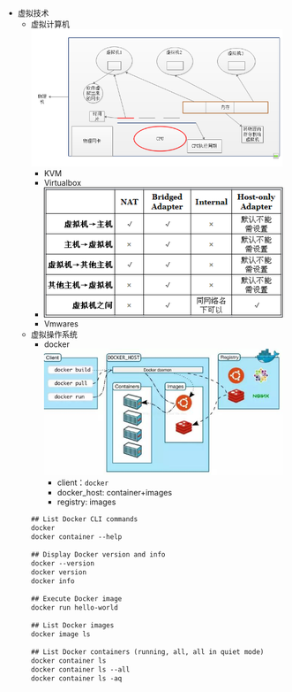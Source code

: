 - 虚拟技术
    - 虚拟计算机 ![virtual](PNG/virtual.PNG)
        - KVM 
        - Virtualbox 
        - ![Internet](PNG/internet.PNG)
        - Vmwares
    - 虚拟操作系统
        - docker ![docker](PNG/docker.PNG)
            - client：`docker`
            - docker_host: container+images
            - registry: images
        ```docker
        ## List Docker CLI commands
        docker
        docker container --help

        ## Display Docker version and info
        docker --version
        docker version
        docker info

        ## Execute Docker image
        docker run hello-world

        ## List Docker images
        docker image ls

        ## List Docker containers (running, all, all in quiet mode)
        docker container ls
        docker container ls --all
        docker container ls -aq

        ``` 